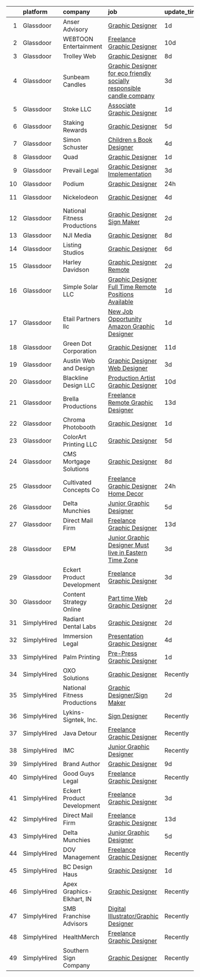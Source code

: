 

|    | platform    | company                      | job                                                                                                                                                                                                                                                                                                                                           | update_time   | location           |
|---:|:------------|:-----------------------------|:----------------------------------------------------------------------------------------------------------------------------------------------------------------------------------------------------------------------------------------------------------------------------------------------------------------------------------------------|:--------------|:-------------------|
|  1 | Glassdoor   | Anser Advisory               | [Graphic Designer](https://www.glassdoor.com/partner/jobListing.htm?pos=126&ao=1136043&s=58&guid=000001825305eb5e8a6f38c8c180da24&src=GD_JOB_AD&t=SR&vt=w&cs=1_63d2072a&cb=1659250273415&jobListingId=1008038820874&jrtk=3-0-1g99gbqs5kcku801-1g99gbqsoihmm800-439b6b86a067aecf-)                                                             | 1d            | Remote             |
|  2 | Glassdoor   | WEBTOON Entertainment        | [Freelance Graphic Designer](https://www.glassdoor.com/partner/jobListing.htm?pos=120&ao=1136043&s=58&guid=000001825305eb5e8a6f38c8c180da24&src=GD_JOB_AD&t=SR&vt=w&cs=1_f80dccf8&cb=1659250273414&jobListingId=1008018881785&jrtk=3-0-1g99gbqs5kcku801-1g99gbqsoihmm800-dc591ee017be06c1-)                                                   | 10d           | Los Angeles, CA    |
|  3 | Glassdoor   | Trolley Web                  | [Graphic Designer](https://www.glassdoor.com/partner/jobListing.htm?pos=117&ao=1136043&s=58&guid=000001825305eb5e8a6f38c8c180da24&src=GD_JOB_AD&t=SR&vt=w&ea=1&cs=1_79bbb505&cb=1659250273416&jobListingId=1008023321610&jrtk=3-0-1g99gbqs5kcku801-1g99gbqsoihmm800-7784f3ff4a6edda5-)                                                        | 8d            | Remote             |
|  4 | Glassdoor   | Sunbeam Candles              | [Graphic Designer for eco friendly   socially responsible candle company](https://www.glassdoor.com/partner/jobListing.htm?pos=125&ao=1136043&s=58&guid=000001825305eb5e8a6f38c8c180da24&src=GD_JOB_AD&t=SR&vt=w&ea=1&cs=1_82bf5f46&cb=1659250273415&jobListingId=1008033311564&jrtk=3-0-1g99gbqs5kcku801-1g99gbqsoihmm800-58572f517f15a911-) | 3d            | Remote             |
|  5 | Glassdoor   | Stoke  LLC                   | [Associate Graphic Designer](https://www.glassdoor.com/partner/jobListing.htm?pos=130&ao=1136043&s=58&guid=000001825305eb5e8a6f38c8c180da24&src=GD_JOB_AD&t=SR&vt=w&ea=1&cs=1_78844084&cb=1659250273418&jobListingId=1008039044513&jrtk=3-0-1g99gbqs5kcku801-1g99gbqsoihmm800-768c578d61b183e0-)                                              | 1d            | Remote             |
|  6 | Glassdoor   | Staking Rewards              | [Graphic Designer](https://www.glassdoor.com/partner/jobListing.htm?pos=105&ao=1136043&s=58&guid=000001825305eb5e8a6f38c8c180da24&src=GD_JOB_AD&t=SR&vt=w&ea=1&cs=1_907ef123&cb=1659250273411&jobListingId=1008027670140&jrtk=3-0-1g99gbqs5kcku801-1g99gbqsoihmm800-75aa46efe73efbf0-)                                                        | 5d            | Remote             |
|  7 | Glassdoor   | Simon   Schuster             | [Children s Book Designer](https://www.glassdoor.com/partner/jobListing.htm?pos=103&ao=1136043&s=58&guid=000001825305eb5e8a6f38c8c180da24&src=GD_JOB_AD&t=SR&vt=w&cs=1_cc30ee11&cb=1659250273410&jobListingId=1008030702003&jrtk=3-0-1g99gbqs5kcku801-1g99gbqsoihmm800-25759bae2dbd52b7-)                                                     | 4d            | New York, NY       |
|  8 | Glassdoor   | Quad                         | [Graphic Designer](https://www.glassdoor.com/partner/jobListing.htm?pos=122&ao=1136043&s=58&guid=000001825305eb5e8a6f38c8c180da24&src=GD_JOB_AD&t=SR&vt=w&cs=1_ec8aadd3&cb=1659250273414&jobListingId=1008037687551&jrtk=3-0-1g99gbqs5kcku801-1g99gbqsoihmm800-10c0ef89ca79d970-)                                                             | 1d            | Remote             |
|  9 | Glassdoor   | Prevail Legal                | [Graphic Designer  Implementation ](https://www.glassdoor.com/partner/jobListing.htm?pos=124&ao=1136043&s=58&guid=000001825305eb5e8a6f38c8c180da24&src=GD_JOB_AD&t=SR&vt=w&ea=1&cs=1_1ad4c925&cb=1659250273415&jobListingId=1008034654689&jrtk=3-0-1g99gbqs5kcku801-1g99gbqsoihmm800-8697702aadd91094-)                                       | 3d            | Remote             |
| 10 | Glassdoor   | Podium                       | [Graphic Designer](https://www.glassdoor.com/partner/jobListing.htm?pos=101&ao=1136043&s=58&guid=000001825305eb5e8a6f38c8c180da24&src=GD_JOB_AD&t=SR&vt=w&cs=1_45207995&cb=1659250273410&jobListingId=1008039392806&jrtk=3-0-1g99gbqs5kcku801-1g99gbqsoihmm800-d98f126b81b6e653-)                                                             | 24h           | Atlanta, GA        |
| 11 | Glassdoor   | Nickelodeon                  | [Graphic Designer](https://www.glassdoor.com/partner/jobListing.htm?pos=107&ao=1136043&s=58&guid=000001825305eb5e8a6f38c8c180da24&src=GD_JOB_AD&t=SR&vt=w&cs=1_416fdb5c&cb=1659250273411&jobListingId=1008030702218&jrtk=3-0-1g99gbqs5kcku801-1g99gbqsoihmm800-4d7302bd669ed2d0-)                                                             | 4d            | New York, NY       |
| 12 | Glassdoor   | National Fitness Productions | [Graphic Designer Sign Maker](https://www.glassdoor.com/partner/jobListing.htm?pos=108&ao=1136043&s=58&guid=000001825305eb5e8a6f38c8c180da24&src=GD_JOB_AD&t=SR&vt=w&ea=1&cs=1_b77a6630&cb=1659250273411&jobListingId=1008035926550&jrtk=3-0-1g99gbqs5kcku801-1g99gbqsoihmm800-6388f837ccfecd25-)                                             | 2d            | Remote             |
| 13 | Glassdoor   | NJI Media                    | [Graphic Designer](https://www.glassdoor.com/partner/jobListing.htm?pos=118&ao=1136043&s=58&guid=000001825305eb5e8a6f38c8c180da24&src=GD_JOB_AD&t=SR&vt=w&cs=1_1f6f9434&cb=1659250273414&jobListingId=1008023237116&jrtk=3-0-1g99gbqs5kcku801-1g99gbqsoihmm800-fa0cc44d26a03547-)                                                             | 8d            | Remote             |
| 14 | Glassdoor   | Listing Studios              | [Graphic Designer](https://www.glassdoor.com/partner/jobListing.htm?pos=128&ao=1136043&s=58&guid=000001825305eb5e8a6f38c8c180da24&src=GD_JOB_AD&t=SR&vt=w&ea=1&cs=1_56b66dae&cb=1659250273418&jobListingId=1008025050931&jrtk=3-0-1g99gbqs5kcku801-1g99gbqsoihmm800-21359d84287eae69-)                                                        | 6d            | Remote             |
| 15 | Glassdoor   | Harley Davidson              | [Graphic Designer   Remote](https://www.glassdoor.com/partner/jobListing.htm?pos=106&ao=1136043&s=58&guid=000001825305eb5e8a6f38c8c180da24&src=GD_JOB_AD&t=SR&vt=w&cs=1_7d0cae07&cb=1659250273411&jobListingId=1008036659487&jrtk=3-0-1g99gbqs5kcku801-1g99gbqsoihmm800-aecb001e5638e11a-)                                                    | 2d            | Milwaukee, WI      |
| 16 | Glassdoor   | Simple Solar LLC             | [Graphic Designer  Full Time   Remote Positions Available ](https://www.glassdoor.com/partner/jobListing.htm?pos=113&ao=1136043&s=58&guid=000001825305eb5e8a6f38c8c180da24&src=GD_JOB_AD&t=SR&vt=w&ea=1&cs=1_b6bde65d&cb=1659250273413&jobListingId=1008038827511&jrtk=3-0-1g99gbqs5kcku801-1g99gbqsoihmm800-812c7432955b4d2e-)               | 1d            | Houston, TX        |
| 17 | Glassdoor   | Etail Partners llc           | [New Job Opportunity   Amazon Graphic Designer](https://www.glassdoor.com/partner/jobListing.htm?pos=116&ao=1136043&s=58&guid=000001825305eb5e8a6f38c8c180da24&src=GD_JOB_AD&t=SR&vt=w&ea=1&cs=1_f6c49e23&cb=1659250273414&jobListingId=1008038275935&jrtk=3-0-1g99gbqs5kcku801-1g99gbqsoihmm800-b9803e118cf085cc-)                           | 1d            | Remote             |
| 18 | Glassdoor   | Green Dot Corporation        | [Graphic Designer](https://www.glassdoor.com/partner/jobListing.htm?pos=127&ao=1136043&s=58&guid=000001825305eb5e8a6f38c8c180da24&src=GD_JOB_AD&t=SR&vt=w&cs=1_91f81cc6&cb=1659250273417&jobListingId=1008015966280&jrtk=3-0-1g99gbqs5kcku801-1g99gbqsoihmm800-e0ca547690ef6957-)                                                             | 11d           | Remote             |
| 19 | Glassdoor   | Austin Web and Design        | [Graphic Designer Web Designer](https://www.glassdoor.com/partner/jobListing.htm?pos=109&ao=1136043&s=58&guid=000001825305eb5e8a6f38c8c180da24&src=GD_JOB_AD&t=SR&vt=w&ea=1&cs=1_6006401c&cb=1659250273411&jobListingId=1008033407839&jrtk=3-0-1g99gbqs5kcku801-1g99gbqsoihmm800-6fd56b07417eef90-)                                           | 3d            | Remote             |
| 20 | Glassdoor   | Blackline Design LLC         | [Production Artist Graphic Designer](https://www.glassdoor.com/partner/jobListing.htm?pos=121&ao=1136043&s=58&guid=000001825305eb5e8a6f38c8c180da24&src=GD_JOB_AD&t=SR&vt=w&ea=1&cs=1_b7fd45e0&cb=1659250273414&jobListingId=1008017497395&jrtk=3-0-1g99gbqs5kcku801-1g99gbqsoihmm800-ad1d03946e394c5f-)                                      | 10d           | Remote             |
| 21 | Glassdoor   | Brella Productions           | [Freelance Remote Graphic Designer](https://www.glassdoor.com/partner/jobListing.htm?pos=115&ao=1136043&s=58&guid=000001825305eb5e8a6f38c8c180da24&src=GD_JOB_AD&t=SR&vt=w&ea=1&cs=1_4fcc8d63&cb=1659250273414&jobListingId=1008011290510&jrtk=3-0-1g99gbqs5kcku801-1g99gbqsoihmm800-6238be48ac6c1cd6-)                                       | 13d           | Remote             |
| 22 | Glassdoor   | Chroma Photobooth            | [Graphic Designer](https://www.glassdoor.com/partner/jobListing.htm?pos=104&ao=1136043&s=58&guid=000001825305eb5e8a6f38c8c180da24&src=GD_JOB_AD&t=SR&vt=w&cs=1_fa86e25a&cb=1659250273410&jobListingId=1008037243029&jrtk=3-0-1g99gbqs5kcku801-1g99gbqsoihmm800-b8343d02f9ec1905-)                                                             | 1d            | Remote             |
| 23 | Glassdoor   | ColorArt Printing  LLC       | [Graphic Designer](https://www.glassdoor.com/partner/jobListing.htm?pos=112&ao=1136043&s=58&guid=000001825305eb5e8a6f38c8c180da24&src=GD_JOB_AD&t=SR&vt=w&ea=1&cs=1_a1c4d8f0&cb=1659250273413&jobListingId=1008028600431&jrtk=3-0-1g99gbqs5kcku801-1g99gbqsoihmm800-aa52d14c98ab2238-)                                                        | 5d            | Remote             |
| 24 | Glassdoor   | CMS Mortgage Solutions       | [Graphic Designer](https://www.glassdoor.com/partner/jobListing.htm?pos=114&ao=1136043&s=58&guid=000001825305eb5e8a6f38c8c180da24&src=GD_JOB_AD&t=SR&vt=w&ea=1&cs=1_c69d5ff3&cb=1659250273413&jobListingId=1008022976473&jrtk=3-0-1g99gbqs5kcku801-1g99gbqsoihmm800-808c970876662ae7-)                                                        | 8d            | Virginia Beach, VA |
| 25 | Glassdoor   | Cultivated Concepts Co       | [Freelance Graphic Designer   Home Decor](https://www.glassdoor.com/partner/jobListing.htm?pos=123&ao=1136043&s=58&guid=000001825305eb5e8a6f38c8c180da24&src=GD_JOB_AD&t=SR&vt=w&ea=1&cs=1_23148989&cb=1659250273415&jobListingId=1008039617224&jrtk=3-0-1g99gbqs5kcku801-1g99gbqsoihmm800-9d8d16bd573f15d8-)                                 | 24h           | Remote             |
| 26 | Glassdoor   | Delta Munchies               | [Junior Graphic Designer](https://www.glassdoor.com/partner/jobListing.htm?pos=119&ao=1136043&s=58&guid=000001825305eb5e8a6f38c8c180da24&src=GD_JOB_AD&t=SR&vt=w&ea=1&cs=1_8db6b75d&cb=1659250273414&jobListingId=1008028760297&jrtk=3-0-1g99gbqs5kcku801-1g99gbqsoihmm800-93db135d2b25cbdc-)                                                 | 5d            | Remote             |
| 27 | Glassdoor   | Direct Mail Firm             | [Freelance Graphic Designer](https://www.glassdoor.com/partner/jobListing.htm?pos=111&ao=1136043&s=58&guid=000001825305eb5e8a6f38c8c180da24&src=GD_JOB_AD&t=SR&vt=w&ea=1&cs=1_6f707b02&cb=1659250273413&jobListingId=1008010463425&jrtk=3-0-1g99gbqs5kcku801-1g99gbqsoihmm800-a8c904ecc57e92ef-)                                              | 13d           | Remote             |
| 28 | Glassdoor   | EPM                          | [Junior Graphic Designer  Must live in Eastern Time Zone ](https://www.glassdoor.com/partner/jobListing.htm?pos=110&ao=1136043&s=58&guid=000001825305eb5e8a6f38c8c180da24&src=GD_JOB_AD&t=SR&vt=w&ea=1&cs=1_8521202f&cb=1659250273413&jobListingId=1008032920228&jrtk=3-0-1g99gbqs5kcku801-1g99gbqsoihmm800-ef04d29cd6d07039-)                | 3d            | Remote             |
| 29 | Glassdoor   | Eckert Product Development   | [Freelance Graphic Designer](https://www.glassdoor.com/partner/jobListing.htm?pos=102&ao=1136043&s=58&guid=000001825305eb5e8a6f38c8c180da24&src=GD_JOB_AD&t=SR&vt=w&ea=1&cs=1_e5ea0ce6&cb=1659250273410&jobListingId=1008033358398&jrtk=3-0-1g99gbqs5kcku801-1g99gbqsoihmm800-f50c9d83e2a1c1b1-)                                              | 3d            | Remote             |
| 30 | Glassdoor   | Content Strategy Online      | [Part time Web Graphic Designer](https://www.glassdoor.com/partner/jobListing.htm?pos=129&ao=1136043&s=58&guid=000001825305eb5e8a6f38c8c180da24&src=GD_JOB_AD&t=SR&vt=w&ea=1&cs=1_cadac5ce&cb=1659250273418&jobListingId=1008035896879&jrtk=3-0-1g99gbqs5kcku801-1g99gbqsoihmm800-e465c0b00258dee1-)                                          | 2d            | Remote             |
| 31 | SimplyHired | Radiant Dental Labs          | [Graphic Designer](https://www.simplyhired.com/job/e7swrvL_Lk3OxUyfj2Vt3ieATI9mc0QbZVoxZstNTMuI0IhtJ8SVog?q=graphic+designer)                                                                                                                                                                                                                 | 2d            | Bloomington, MN    |
| 32 | SimplyHired | Immersion Legal              | [Presentation Graphic Designer](https://www.simplyhired.com/job/0pIJb7CqP5kEm9Q0Yf5YYosOitPS8aN5g2R7SWPclg6wVOes20mURg?q=graphic+designer)                                                                                                                                                                                                    | 4d            | United States      |
| 33 | SimplyHired | Palm Printing                | [Pre-Press Graphic Designer](https://www.simplyhired.com/job/JD4EB-rSx3J1K7LShLotrVVSPzWg22Lk2PnvFL8RDFzNgTiBJ-XYPQ?q=graphic+designer)                                                                                                                                                                                                       | 1d            | Sarasota, FL       |
| 34 | SimplyHired | OXO Solutions                | [Graphic Designer](https://www.simplyhired.com/job/BXUyWLRJM5GqlXxmpwBw-g_A_qs7M6-f7IDZTvQqqHxFROKtKw3p1Q?q=graphic+designer)                                                                                                                                                                                                                 | Recently      | Adobe, AZ          |
| 35 | SimplyHired | National Fitness Productions | [Graphic Designer/Sign Maker](https://www.simplyhired.com/job/_elOnuuWcMtMQOxWsSWLwnqkjlvNqziJ2-lr6Gdgi7j0xo5NcIYnGQ?q=graphic+designer)                                                                                                                                                                                                      | 2d            | Remote             |
| 36 | SimplyHired | Lykins-Signtek, Inc.         | [Sign Designer](https://www.simplyhired.com/job/jLjQCY41tt6R-bEWxxEKBCUfU4wYJyluUNPm_LzmO9S6n6P-6ZBJZA?q=graphic+designer)                                                                                                                                                                                                                    | Recently      | Naples, FL         |
| 37 | SimplyHired | Java Detour                  | [Freelance Graphic Designer](https://www.simplyhired.com/job/yTHNGr_2rj2rfiuzlpX9okId_jQHvk40sZ-q7z_fbjJVdtYJZTmMWg?q=graphic+designer)                                                                                                                                                                                                       | Recently      | Remote             |
| 38 | SimplyHired | IMC                          | [Junior Graphic Designer](https://www.simplyhired.com/job/q11ugwCq0r9_HNrj39reIR-RYMGNAajNfcJjDWikoU0_FpmVSAAEWA?q=graphic+designer)                                                                                                                                                                                                          | Recently      | Remote             |
| 39 | SimplyHired | Brand Author                 | [Graphic Designer](https://www.simplyhired.com/job/Mrn_qBcoXftIrLidIj1H7uymWl_XfVYIHZxm1575TM0eyZZyVoNWmg?q=graphic+designer)                                                                                                                                                                                                                 | 9d            | Remote             |
| 40 | SimplyHired | Good Guys Legal              | [Freelance Graphic Designer](https://www.simplyhired.com/job/jM1OHYhB0Kfw4TqnTCopBSQInBBYgm1dZI-1q0Tbs6fAsULJpHfgCw?q=graphic+designer)                                                                                                                                                                                                       | Recently      | Remote             |
| 41 | SimplyHired | Eckert Product Development   | [Freelance Graphic Designer](https://www.simplyhired.com/job/CCro43Npy3CgfRPqyaC_LAHw9VD9EjYnLWnkKQhavPpz4XPk3Qpg-A?q=graphic+designer)                                                                                                                                                                                                       | 3d            | Remote             |
| 42 | SimplyHired | Direct Mail Firm             | [Freelance Graphic Designer](https://www.simplyhired.com/job/UAWAJO5Zuoq_05Sn5bB89OQBH5fsmBfgLGyALbbesiMObR8UsXk4rw?q=graphic+designer)                                                                                                                                                                                                       | 13d           | Remote             |
| 43 | SimplyHired | Delta Munchies               | [Junior Graphic Designer](https://www.simplyhired.com/job/7Hr6yBQTo7lUYs6A_rszhSndLuecPg_O8j-9EUK7Z9OLVLQX_Q4skA?q=graphic+designer)                                                                                                                                                                                                          | 5d            | Remote             |
| 44 | SimplyHired | DOV Management               | [Freelance Graphic Designer](https://www.simplyhired.com/job/RvKGVsfe1Isf9oLE0Pz8M-KNbWFwbZ5_5pk-4L4hFMgEOmlnAsghWA?q=graphic+designer)                                                                                                                                                                                                       | Recently      | Remote             |
| 45 | SimplyHired | BC Design Haus               | [Graphic Designer](https://www.simplyhired.com/job/q56J1mQmD06avofMkSq3eUgX-e2ZH7UsTVlCXdro5T0Qxdl9uWKczg?q=graphic+designer)                                                                                                                                                                                                                 | 1d            | Remote             |
| 46 | SimplyHired | Apex Graphics- Elkhart, IN   | [Graphic Designer](https://www.simplyhired.com/job/qglcmHUN2IMR6qgix4SHXm5COfuiv93Y4GkvS_4mRDrC-Cz4a5yZLA?q=graphic+designer)                                                                                                                                                                                                                 | Recently      | Elkhart, IN        |
| 47 | SimplyHired | SMB Franchise Advisors       | [Digital Illustrator/Graphic Designer](https://www.simplyhired.com/job/8losub6_ILil13F0GnS6wgsyADSZ3qbqZG9ugB3tD5jYP4yUi78zsA?q=graphic+designer)                                                                                                                                                                                             | Recently      | Remote             |
| 48 | SimplyHired | HealthMerch                  | [Freelance Graphic Designer](https://www.simplyhired.com/job/J5EM7heVMaxJIFjeguyOU24Ve7J9Y0lmK_eivbgA5CEMQI7lYEYGlA?q=graphic+designer)                                                                                                                                                                                                       | Recently      | Miami, FL          |
| 49 | SimplyHired | Southern Sign Company        | [Graphic Designer](https://www.simplyhired.com/job/-7EaBE_YQTySSQqCD1cfXEQJGPKSVQfh0NxbgvOrn1j9sAgGsJD63g?q=graphic+designer)                                                                                                                                                                                                                 | Recently      | Wilmington, NC     |